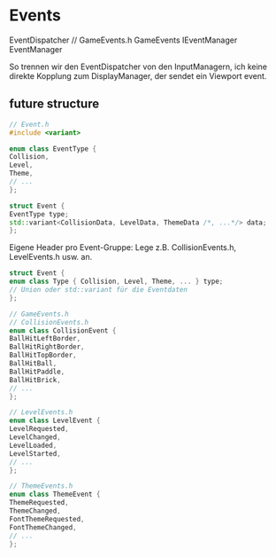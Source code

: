 # Events

EventDispatcher
// GameEvents.h
GameEvents
IEventManager
EventManager

So trennen wir den EventDispatcher von den InputManagern, ich keine direkte Kopplung zum DisplayManager, der sendet ein
Viewport event.

## future structure

```c++
// Event.h
#include <variant>

enum class EventType {
Collision,
Level,
Theme,
// ...
};

struct Event {
EventType type;
std::variant<CollisionData, LevelData, ThemeData /*, ...*/> data;
};
```

Eigene Header pro Event-Gruppe:
Lege z.B. CollisionEvents.h, LevelEvents.h usw. an.

```c++
struct Event {
enum class Type { Collision, Level, Theme, ... } type;
// Union oder std::variant für die Eventdaten
};

// GameEvents.h
// CollisionEvents.h
enum class CollisionEvent {
BallHitLeftBorder,
BallHitRightBorder,
BallHitTopBorder,
BallHitBall,
BallHitPaddle,
BallHitBrick,
// ...
};

// LevelEvents.h
enum class LevelEvent {
LevelRequested,
LevelChanged,
LevelLoaded,
LevelStarted,
// ...
};

// ThemeEvents.h
enum class ThemeEvent {
ThemeRequested,
ThemeChanged,
FontThemeRequested,
FontThemeChanged,
// ...
};
```
